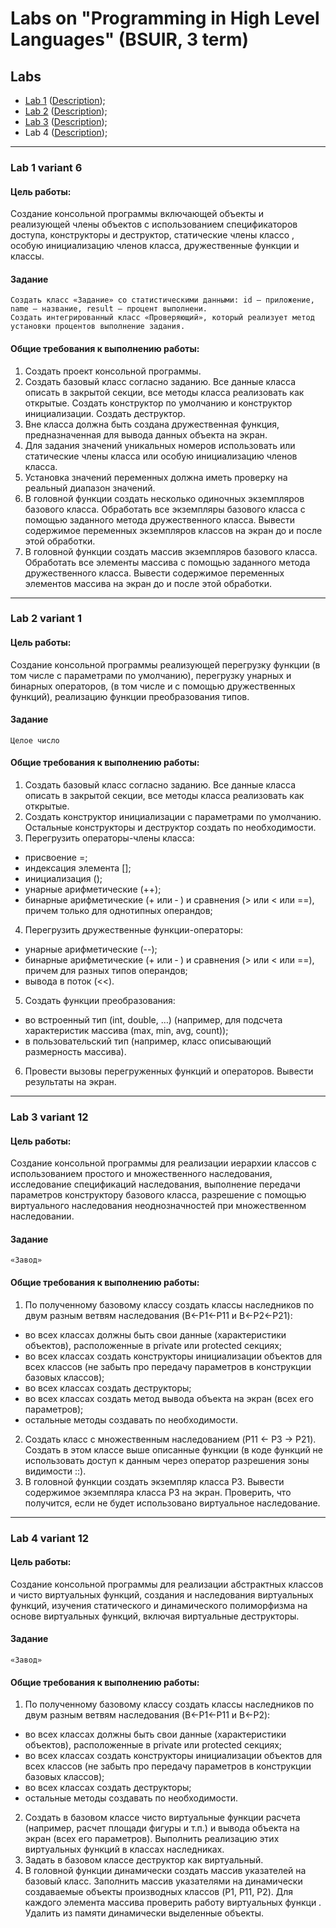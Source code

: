 # Labs on "Programming in High Level Languages" (BSUIR, 3 term)

## Labs

* [Lab 1](https://github.com/moodtodie/sem3-labs/blob/main/Lab1-v6/main.cpp) ([Description](#Lab-1-variant-6));
* [Lab 2](https://github.com/moodtodie/sem3-labs/tree/main/Lab2-v1/) ([Description](#Lab-2-variant-1));
* [Lab 3](https://github.com/moodtodie/sem3-labs/tree/main/Lab3-v12/) ([Description](#Lab-3-variant-12));
* Lab 4 ([Description](#Lab-4-variant-12));

___________________________________________

### Lab 1 variant 6

#### Цель работы:
Создание консольной программы включающей объекты и реализующей члены объектов c использованием спецификаторов доступа, конструкторы и деструктор, статические члены классо , особую инициализацию членов класса, дружественные функции и классы.

#### Задание
    Создать класс «Задание» со статистическими данными: id — приложение, name — название, result — процент выполнени. 
    Создать интегрированный класс «Проверяющий», который реализует метод установки процентов выполнение задания.

#### Общие требования к выполнению работы:
1. Создать проект консольной программы.
2. Создать базовый класс согласно заданию. Все данные класса описать в закрытой секции, все методы класса реализовать как открытые. Создать конструктор по умолчанию и конструктор инициализации. Создать деструктор.
3. Вне класса должна быть создана дружественная функция, предназначенная для вывода данных объекта на экран.
4. Для задания значений уникальных номеров использовать или статические члены класса или особую инициализацию членов класса.
5. Установка значений переменных должна иметь проверку на реальный диапазон значений.
6. В головной функции создать несколько одиночных экземпляров базового класса. Обработать все экземпляры базового класса с помощью заданного метода дружественного класса. Вывести содержимое переменных экземпляров классов на экран до и после этой обработки.
7. В головной функции создать массив экземпляров базового класса. Обработать все элементы массива с помощью заданного метода дружественного класса. Вывести содержимое переменных элементов массива на экран до и после этой обработки.

___________________________________________

### Lab 2 variant 1

#### Цель работы:
Создание консольной программы реализующей перегрузку функции (в том числе с параметрами по умолчанию), перегрузку унарных и бинарных операторов, (в том числе и с помощью дружественных функций), реализацию функции преобразования типов.

#### Задание
    Целое число

#### Общие требования к выполнению работы:
1. Создать базовый класс согласно заданию. Все данные класса описать в закрытой секции, все методы класса
реализовать как открытые.
2. Создать конструктор инициализации с параметрами по умолчанию. Остальные конструкторы и деструктор
создать по необходимости.
3. Перегрузить операторы-члены класса:
 * присвоение =;
 * индексация элемента [];
 * инициализация ();
 * унарные арифметические (++);
 * бинарные арифметические (+ или ‑ ) и сравнения (> или < или ==), причем только для однотипных операндов;
4. Перегрузить дружественные функции-операторы:
 * унарные арифметические (--);
 * бинарные арифметические (+ или ‑ ) и сравнения (> или < или ==), причем для разных типов операндов;
 * вывода в поток (<<).
5. Создать функции преобразования:
 * во встроенный тип (int, double, …) (например, для подсчета характеристик массива (max, min, avg, count));
 * в пользовательский тип (например, класс описывающий размерность массива).
6. Провести вызовы перегруженных функций и операторов. Вывести результаты на экран.

___________________________________________

### Lab 3 variant 12

#### Цель работы:
Создание консольной программы для реализации иерархии классов с использованием простого и множественного наследования, исследование спецификаций наследования, выполнение передачи параметров конструктору базового класса, разрешение с помощью виртуального наследования неоднозначностей при множественном наследовании.

#### Задание
    «Завод»

#### Общие требования к выполнению работы:
1. По полученному базовому классу создать классы наследников по двум разным ветвям наследования (B←P1←P11 и B←P2←P21):
 * во всех классах должны быть свои данные (характеристики объектов), расположенные в private или protected секциях;
 * во всех классах создать конструкторы инициализации объектов для всех классов (не забыть про передачу параметров в конструкции базовых классов);
 * во всех классах создать деструкторы;
 * во всех классах создать метод вывода объекта на экран (всех его параметров);
 * остальные методы создавать по необходимости.
2. Создать класс с множественным наследованием (P11 ← P3 → P21). Создать в этом классе выше описанные функции (в коде функций не использовать доступ к данным через оператор разрешения зоны видимости ::).
3. В головной функции создать экземпляр класса P3. Вывести содержимое экземпляра класса P3 на экран. Проверить, что получится, если не будет использовано виртуальное наследование.

___________________________________________

### Lab 4 variant 12

#### Цель работы:
Создание консольной программы для реализации абстрактных классов и чисто виртуальных функций, создания и наследования виртуальных функций, изучения статического и динамического полиморфизма на основе виртуальных функций, включая виртуальные деструкторы.

#### Задание
    «Завод»

#### Общие требования к выполнению работы:
1. По полученному базовому классу создать классы наследников по двум разным ветвям наследования (B←P1←P11 и B←P2):
 * во всех классах должны быть свои данные (характеристики объектов), расположенные в private или protected секциях;
 * во всех классах создать конструкторы инициализации объектов для всех классов (не забыть про передачу параметров в конструкции базовых классов);
 * во всех классах создать деструкторы;
 * остальные методы создавать по необходимости.
2. Создать в базовом классе чисто виртуальные функции расчета (например, расчет площади фигуры и т.п.) и вывода объекта на экран (всех его параметров). Выполнить реализацию этих виртуальных функций в классах наследниках.
3. Задать в базовом классе деструктор как виртуальный.
4. В головной функции динамически создать массив указателей на базовый класс. Заполнить массив указателями на динамически создаваемые объекты производных классов (P1, P11, P2). Для каждого элемента массива проверить работу виртуальных функци . Удалить из памяти динамически выделенные объекты.
